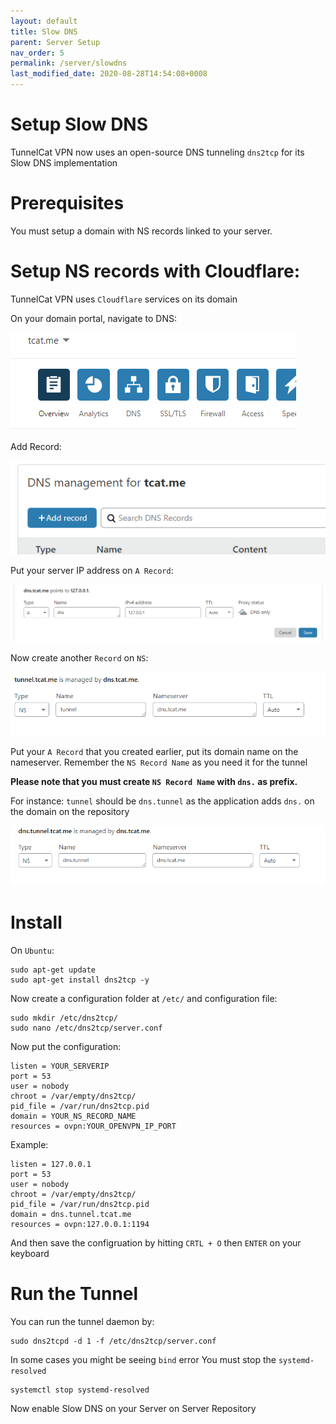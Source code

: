 ```yaml
---
layout: default
title: Slow DNS
parent: Server Setup
nav_order: 5
permalink: /server/slowdns
last_modified_date: 2020-08-28T14:54:08+0008
---
```


# Setup Slow DNS
TunnelCat VPN now uses an open-source DNS tunneling `dns2tcp` for its Slow DNS implementation

# Prerequisites

You must setup a domain with NS records linked to your server.

# Setup NS records with Cloudflare:
TunnelCat VPN uses `Cloudflare` services on its domain

On your domain portal, navigate to DNS:

![](/assets/images/{261642E4-40E2-4E03-B52A-05C06384A893}.png)

Add Record:

![](/assets/images/{7C55C055-2170-4262-9393-5C12999B2FEB}.png)

Put your server IP address on `A Record`:

![](/assets/images/{10B9C8F3-1DE9-4AC2-BAFA-ECC160DD5E6F}.png)

Now create another `Record` on `NS`:

![](/assets/images/{2E78ABB7-C159-4786-BDED-FA1810F44AD8}.png)

Put your `A Record` that you created earlier, put its domain name on the nameserver. Remember the `NS Record Name` as you need it for the tunnel

**Please note that you must create `NS Record Name` with `dns.` as prefix.**

For instance: `tunnel` should be `dns.tunnel` as the application adds `dns.` on the domain on the repository

![](/assets/images/{125D6921-0C2C-4A35-96D1-C87E6457051D}.png)

# Install

On `Ubuntu`:
```
sudo apt-get update
sudo apt-get install dns2tcp -y
```

Now create a configuration folder at `/etc/` and configuration file:

```
sudo mkdir /etc/dns2tcp/
sudo nano /etc/dns2tcp/server.conf
```


Now put the configuration:
```
listen = YOUR_SERVERIP
port = 53
user = nobody
chroot = /var/empty/dns2tcp/
pid_file = /var/run/dns2tcp.pid
domain = YOUR_NS_RECORD_NAME
resources = ovpn:YOUR_OPENVPN_IP_PORT
```

Example:
```
listen = 127.0.0.1
port = 53
user = nobody
chroot = /var/empty/dns2tcp/
pid_file = /var/run/dns2tcp.pid
domain = dns.tunnel.tcat.me
resources = ovpn:127.0.0.1:1194
```

And then save the configruation by hitting `CRTL + O` then `ENTER` on your keyboard

# Run the Tunnel

You can run the tunnel daemon by:
```
sudo dns2tcpd -d 1 -f /etc/dns2tcp/server.conf
```

In some cases you might be seeing `bind` error
You must stop the `systemd-resolved`
```
systemctl stop systemd-resolved
```

Now enable Slow DNS on your Server on Server Repository
